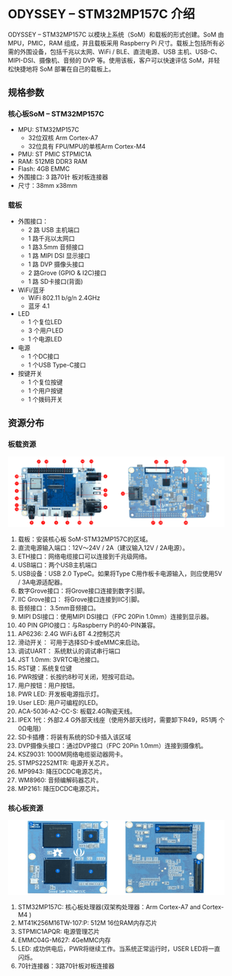 # ODYSSEY – STM32MP157C 介绍

ODYSSEY – STM32MP157C 以模块上系统（SoM）和载板的形式创建。SoM 由 MPU，PMIC，RAM 组成，并且载板采用 Raspberry Pi 尺寸。载板上包括所有必需的外围设备，包括千兆以太网、WiFi / BLE、直流电源、USB 主机、USB-C、MIPI-DSI、摄像机、音频的 DVP 等。使用该板，客户可以快速评估 SoM，并轻松快捷地将 SoM 部署在自己的载板上。

## 规格参数

### 核心板SoM – STM32MP157C

- MPU: STM32MP157C
    - 32位双核 Arm Cortex-A7
    - 32位具有 FPU/MPU的单核Arm Cortex-M4
- PMU: ST PMIC STPMIC1A
- RAM: 512MB DDR3 RAM
- Flash: 4GB EMMC
- 外围接口: 3 路70针 板对板连接器
- 尺寸：38mm x38mm

### 载板

- 外围接口：
    - 2 路 USB 主机端口
    - 1 路千兆以太网口
    - 1 路3.5mm 音频接口
    - 1 路 MIPI DSI 显示接口
    - 1 路 DVP 摄像头接口
    - 2 路Grove (GPIO & I2C)接口
    - 1 路 SD卡接口(背面)
- WiFi/蓝牙
    - WiFi 802.11 b/g/n 2.4GHz
    - 蓝牙 4.1
- LED
    - 1 个复位LED
    - 3 个用户LED
    - 1 个电源LED
- 电源
    - 1 个DC接口
    - 1 个USB Type-C接口
- 按键开关
    - 1 个复位按键
    - 1 个用户按键
    - 1 个拨码开关



## 资源分布

### 板载资源

![](./images/板载资源分布.png)

1. 载板：安装核心板 SoM-STM32MP157C的区域。
2. 直流电源输入端口：12V〜24V / 2A（建议输入12V / 2A电源）。
3. ETH接口：网络电缆接口可以连接到千兆级网络。
4. USB端口：两个USB主机端口
5. USB设备：USB 2.0 TypeC。如果将Type C用作板卡电源输入，则应使用5V / 3A电源适配器。
6. 数字Grove接口：将Grove接口连接到数字引脚。
7. IIC Grove接口： 将Grove接口连接到IIC引脚。
8. 音频接口： 3.5mm音频接口。
9. MIPI DSI接口：使用MIPI DSI接口（FPC 20Pin 1.0mm）连接到显示器。
10. 40 PIN GPIO接口：与Raspberry Pi的40-PIN兼容。
11. AP6236: 2.4G WiFi＆BT 4.2控制芯片
12. 滑动开关： 可用于选择SD卡或eMMC来启动。
13. 调试UART： 系统默认的调试串行端口
14. JST 1.0mm: 3VRTC电池接口。
15. RST键：系统复位键
16. PWR按键：长按约8秒可关闭，短按可启动。
17. 用户按钮：用户按钮。
18. PWR LED: 开发板电源指示灯。
19. User LED: 用户可编程的LED。
20. ACA-5036-A2-CC-S: 板载2.4G陶瓷天线。
21. IPEX 1代：外部2.4 G外部天线座（使用外部天线时，需要卸下R49，R51两
    个0Ω电阻）
22. SD卡插槽：将装有系统的SD卡插入该区域
23. DVP摄像头接口：通过DVP接口（FPC 20Pin 1.0mm）连接到摄像机。
24. KSZ9031: 1000M网络电缆驱动器网卡。
25. STMPS2252MTR: 电源开关芯片。
26. MP9943: 降压DCDC电源芯片。
27. WM8960: 音频编解码器芯片。
28. MP2161: 降压DCDC电源芯片。



### 核心板资源

![](./images/核心板资源分布.png)

1. STM32MP157C: 核心板处理器(双架构处理器：Arm Cortex-A7 and Cortex-M4 )
2. MT41K256M16TW-107:P: 512M 16位RAM内存芯片
3. STPMIC1APQR: 电源管理芯片
4. EMMC04G-M627: 4GeMMC内存
5. LED: 成功供电后，PWR将继续工作。当系统正常运行时，USER LED将一直闪烁。
6. 70针连接器：3路70针板对板连接器